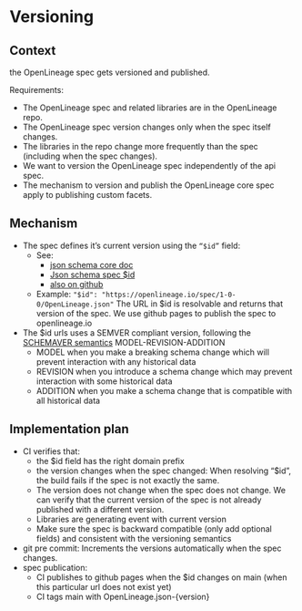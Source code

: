 <!-- Copyright 2018-2022 contributors to the OpenLineage project -->

<!-- SPDX-License-Identifier: Apache-2.0 -->

# Versioning
## Context
the OpenLineage spec gets versioned and published.

Requirements:
- The OpenLineage spec and related libraries are in the OpenLineage repo.
- The OpenLineage spec version changes only when the spec itself changes.
- The libraries in the repo change more frequently than the spec (including when the spec changes).
- We want to version the OpenLineage spec independently of the api spec.
- The mechanism to version and publish the OpenLineage core spec apply to publishing custom facets.

## Mechanism
- The spec defines it’s current version using the `“$id”` field:
  - See:
    - [json schema core doc](https://json-schema.org/draft/2020-12/json-schema-core.html#rfc.section.8.2.1)
    - [Json schema spec $id](https://json-schema.org/draft/2019-09/schema)
    - [also on github](https://github.com/json-schema-org/json-schema-spec/blob/draft-next/meta/core.json)
  - Example:
`"$id": "https://openlineage.io/spec/1-0-0/OpenLineage.json"`
The URL in $id is resolvable and returns that version of the spec.
We use github pages to publish the spec to openlineage.io
- The $id urls uses a SEMVER compliant version, following the [SCHEMAVER semantics](https://docs.snowplowanalytics.com/docs/pipeline-components-and-applications/iglu/common-architecture/schemaver/)
MODEL-REVISION-ADDITION
  - MODEL when you make a breaking schema change which will prevent interaction with any historical data
  - REVISION when you introduce a schema change which may prevent interaction with some historical data
  - ADDITION when you make a schema change that is compatible with all historical data

## Implementation plan
- CI verifies that:
  - the $id field has the right domain prefix
  - the version changes when the spec changed: When resolving “$id”, the build fails if the spec is not exactly the same.
  - The version does not change when the spec does not change. We can verify that the current version of the spec is not already published with a different version.
  - Libraries are generating event with current version
  - Make sure the spec is backward compatible (only add optional fields) and consistent with the versioning semantics
- git pre commit: Increments the versions automatically when the spec changes.
- spec publication:
  - CI publishes to github pages when the $id changes on main (when this particular url does not exist yet)
  - CI tags main with OpenLineage.json-{version}

